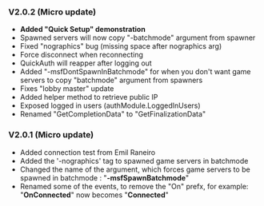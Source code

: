 ### V2.0.2 (Micro update)

* **Added "Quick Setup" demonstration**
* Spawned servers will now copy "-batchmode" argument from spawner
* Fixed "nographics" bug (missing space after nographics arg)
* Force disconnect when reconnecting
* QuickAuth will reapper after logging out
* Added "-msfDontSpawnInBatchmode" for when you don't want game servers
  to copy "batchmode" argument from spawners
* Fixes "lobby master" update
* Added helper method to retrieve public IP 
* Exposed logged in users (authModule.LoggedInUsers)
* Renamed "GetCompletionData" to "GetFinalizationData"

### V2.0.1 (Micro update)

* Added connection test from Emil Raneiro
* Added the '-nographics' tag to spawned game servers in batchmode
* Changed the name of the argument, which forces game servers to be spawned in batchmode : "**-msfSpawnBatchmode**"
* Renamed some of the events, to remove the "On" prefx, for example: "**OnConnected**" now becomes "**Connected**"